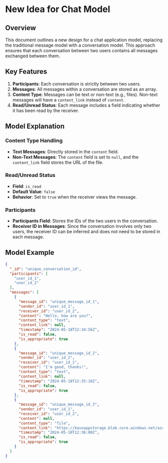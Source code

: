# New Idea for Chat Model

## Overview

This document outlines a new design for a chat application model, replacing the traditional message model with a conversation model. This approach ensures that each conversation between two users contains all messages exchanged between them. 

## Key Features

1. **Participants**: Each conversation is strictly between two users.
2. **Messages**: All messages within a conversation are stored as an array.
3. **Content Type**: Messages can be text or non-text (e.g., files). Non-text messages will have a `content_link` instead of `content`.
4. **Read/Unread Status**: Each message includes a field indicating whether it has been read by the receiver.

## Model Explanation

### Content Type Handling
- **Text Messages**: Directly stored in the `content` field.
- **Non-Text Messages**: The `content` field is set to `null`, and the `content_link` field stores the URL of the file.

### Read/Unread Status
- **Field**: `is_read`
- **Default Value**: `false`
- **Behavior**: Set to `true` when the receiver views the message.

### Participants
- **Participants Field**: Stores the IDs of the two users in the conversation.
- **Receiver ID in Messages**: Since the conversation involves only two users, the receiver ID can be inferred and does not need to be stored in each message.

## Model Example

```json
{
  "_id": "unique_conversation_id",
  "participants": [
    "user_id_1",
    "user_id_2"
  ],
  "messages": [
    {
      "message_id": "unique_message_id_1",
      "sender_id": "user_id_1",
      "receiver_id": "user_id_2",
      "content": "Hello, how are you?",
      "content_type": "text",
      "content_link": null,
      "timestamp": "2024-05-18T12:34:56Z",
      "is_read": false,
      "is_appropriate": true
    },
    {
      "message_id": "unique_message_id_2",
      "sender_id": "user_id_2",
      "receiver_id": "user_id_1",
      "content": "I'm good, thanks!",
      "content_type": "text",
      "content_link": null,
      "timestamp": "2024-05-18T12:35:10Z",
      "is_read": false,
      "is_appropriate": true
    },
    {
      "message_id": "unique_message_id_3",
      "sender_id": "user_id_1",
      "receiver_id": "user_id_2",
      "content": null,
      "content_type": "file",
      "content_link": "https://kavoappstorage.blob.core.windows.net/azure-filearchive/test.jpg",
      "timestamp": "2024-05-18T12:36:00Z",
      "is_read": false,
      "is_appropriate": true
    }
  ]
}

